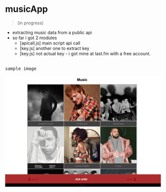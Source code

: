# musicApp
> (in progress)

- extracting music data from a public api
- so far i got 2 modules
    + [apicall.js] main script api call
    + [key.js] another one to extract key
    + [key.js] not actual key - i got mine at last.fm with a free account.




<br/>
<kbd>sample image</kbd>
<br />

![](images/artist.png)

<br/>

